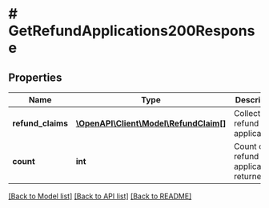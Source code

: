 # # GetRefundApplications200Response

## Properties

Name | Type | Description | Notes
------------ | ------------- | ------------- | -------------
**refund_claims** | [**\OpenAPI\Client\Model\RefundClaim[]**](RefundClaim.md) | Collection of refund applications. | [optional]
**count** | **int** | Count of refund applications returned. | [optional]

[[Back to Model list]](../../README.md#models) [[Back to API list]](../../README.md#endpoints) [[Back to README]](../../README.md)
